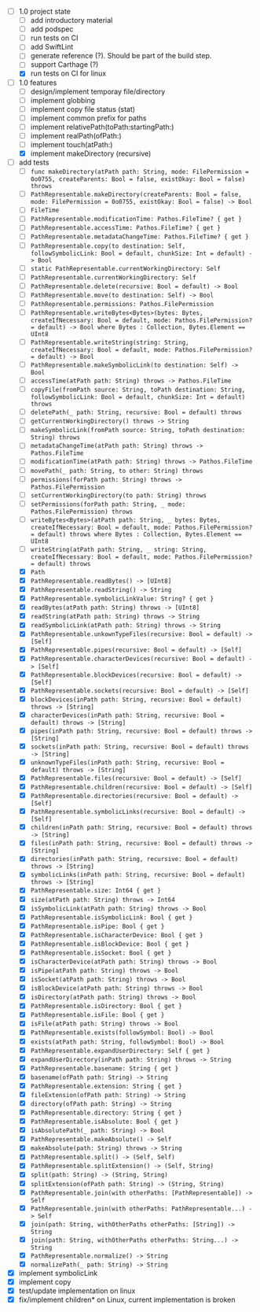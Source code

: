 - [ ] 1.0 project state
    - [ ] add introductory material
    - [ ] add podspec
    - [ ] run tests on CI
    - [ ] add SwiftLint
    - [ ] generate reference (?). Should be part of the build step.
    - [ ] support Carthage (?)
    - [x] run tests on CI for linux
- [ ] 1.0 features
    - [ ] design/implement temporay file/directory
    - [ ] implement globbing
    - [ ] implement copy file status (stat)
    - [ ] implement common prefix for paths
    - [ ] implement relativePath(toPath:startingPath:)
    - [ ] implement realPath(ofPath:)
    - [ ] implement touch(atPath:)
    - [x] implement makeDirectory (recursive)
- [ ] add tests
    - [ ] `func makeDirectory(atPath path: String, mode: FilePermission = 0o0755, createParents: Bool = false, existOkay: Bool = false) throws`
    - [ ] `PathRepresentable.makeDirectory(createParents: Bool = false, mode: FilePermission = 0o0755, existOkay: Bool = false) -> Bool`
    - [ ] `FileTime`
    - [ ] `PathRepresentable.modificationTime: Pathos.FileTime? { get }`
    - [ ] `PathRepresentable.accessTime: Pathos.FileTime? { get }`
    - [ ] `PathRepresentable.metadataChangeTime: Pathos.FileTime? { get }`
    - [ ] `PathRepresentable.copy(to destination: Self, followSymbolicLink: Bool = default, chunkSize: Int = default) -> Bool`
    - [ ] `static PathRepresentable.currentWorkingDirectory: Self`
    - [ ] `PathRepresentable.currentWorkingDirectory: Self`
    - [ ] `PathRepresentable.delete(recursive: Bool = default) -> Bool`
    - [ ] `PathRepresentable.move(to destination: Self) -> Bool`
    - [ ] `PathRepresentable.permissions: Pathos.FilePermission`
    - [ ] `PathRepresentable.writeBytes<Bytes>(bytes: Bytes, createIfNecessary: Bool = default, mode: Pathos.FilePermission? = default) -> Bool where Bytes : Collection, Bytes.Element == UInt8`
    - [ ] `PathRepresentable.writeString(string: String, createIfNecessary: Bool = default, mode: Pathos.FilePermission? = default) -> Bool`
    - [ ] `PathRepresentable.makeSymbolicLink(to destination: Self) -> Bool`
    - [ ] `accessTime(atPath path: String) throws -> Pathos.FileTime`
    - [ ] `copyFile(fromPath source: String, toPath destination: String, followSymbolicLink: Bool = default, chunkSize: Int = default) throws`
    - [ ] `deletePath(_ path: String, recursive: Bool = default) throws`
    - [ ] `getCurrentWorkingDirectory() throws -> String`
    - [ ] `makeSymbolicLink(fromPath source: String, toPath destination: String) throws`
    - [ ] `metadataChangeTime(atPath path: String) throws -> Pathos.FileTime`
    - [ ] `modificationTime(atPath path: String) throws -> Pathos.FileTime`
    - [ ] `movePath(_ path: String, to other: String) throws`
    - [ ] `permissions(forPath path: String) throws -> Pathos.FilePermission`
    - [ ] `setCurrentWorkingDirectory(to path: String) throws`
    - [ ] `setPermissions(forPath path: String, _ mode: Pathos.FilePermission) throws`
    - [ ] `writeBytes<Bytes>(atPath path: String, _ bytes: Bytes, createIfNecessary: Bool = default, mode: Pathos.FilePermission? = default) throws where Bytes : Collection, Bytes.Element == UInt8`
    - [ ] `writeString(atPath path: String, _ string: String, createIfNecessary: Bool = default, mode: Pathos.FilePermission? = default) throws`
    - [x] `Path`
    - [x] `PathRepresentable.readBytes() -> [UInt8]`
    - [x] `PathRepresentable.readString() -> String`
    - [x] `PathRepresentable.symbolicLinkValue: String? { get }`
    - [x] `readBytes(atPath path: String) throws -> [UInt8]`
    - [x] `readString(atPath path: String) throws -> String`
    - [x] `readSymbolicLink(atPath path: String) throws -> String`
    - [x] `PathRepresentable.unkownTypeFiles(recursive: Bool = default) -> [Self]`
    - [x] `PathRepresentable.pipes(recursive: Bool = default) -> [Self]`
    - [x] `PathRepresentable.characterDevices(recursive: Bool = default) -> [Self]`
    - [x] `PathRepresentable.blockDevices(recursive: Bool = default) -> [Self]`
    - [x] `PathRepresentable.sockets(recursive: Bool = default) -> [Self]`
    - [x] `blockDevices(inPath path: String, recursive: Bool = default) throws -> [String]`
    - [x] `characterDevices(inPath path: String, recursive: Bool = default) throws -> [String]`
    - [x] `pipes(inPath path: String, recursive: Bool = default) throws -> [String]`
    - [x] `sockets(inPath path: String, recursive: Bool = default) throws -> [String]`
    - [x] `unknownTypeFiles(inPath path: String, recursive: Bool = default) throws -> [String]`
    - [x] `PathRepresentable.files(recursive: Bool = default) -> [Self]`
    - [x] `PathRepresentable.children(recursive: Bool = default) -> [Self]`
    - [x] `PathRepresentable.directories(recursive: Bool = default) -> [Self]`
    - [x] `PathRepresentable.symbolicLinks(recursive: Bool = default) -> [Self]`
    - [x] `children(inPath path: String, recursive: Bool = default) throws -> [String]`
    - [x] `files(inPath path: String, recursive: Bool = default) throws -> [String]`
    - [x] `directories(inPath path: String, recursive: Bool = default) throws -> [String]`
    - [x] `symbolicLinks(inPath path: String, recursive: Bool = default) throws -> [String]`
    - [x] `PathRepresentable.size: Int64 { get }`
    - [x] `size(atPath path: String) throws -> Int64`
    - [x] `isSymbolicLink(atPath path: String) throws -> Bool`
    - [x] `PathRepresentable.isSymbolicLink: Bool { get }`
    - [x] `PathRepresentable.isPipe: Bool { get }`
    - [x] `PathRepresentable.isCharacterDevice: Bool { get }`
    - [x] `PathRepresentable.isBlockDevice: Bool { get }`
    - [x] `PathRepresentable.isSocket: Bool { get }`
    - [x] `isCharacterDevice(atPath path: String) throws -> Bool`
    - [x] `isPipe(atPath path: String) throws -> Bool`
    - [x] `isSocket(atPath path: String) throws -> Bool`
    - [x] `isBlockDevice(atPath path: String) throws -> Bool`
    - [x] `isDirectory(atPath path: String) throws -> Bool`
    - [x] `PathRepresentable.isDirectory: Bool { get }`
    - [x] `PathRepresentable.isFile: Bool { get }`
    - [x] `isFile(atPath path: String) throws -> Bool`
    - [x] `PathRepresentable.exists(followSymbol: Bool) -> Bool`
    - [x] `exists(atPath path: String, followSymbol: Bool) -> Bool`
    - [x] `PathRepresentable.expandUserDirectory: Self { get }`
    - [x] `expandUserDirectory(inPath path: String) throws -> String`
    - [x] `PathRepresentable.basename: String { get }`
    - [x] `basename(ofPath path: String) -> String`
    - [x] `PathRepresentable.extension: String { get }`
    - [x] `fileExtension(ofPath path: String) -> String`
    - [x] `directory(ofPath path: String) -> String`
    - [x] `PathRepresentable.directory: String { get }`
    - [x] `PathRepresentable.isAbsolute: Bool { get }`
    - [x] `isAbsolutePath(_ path: String) -> Bool`
    - [x] `PathRepresentable.makeAbsolute() -> Self`
    - [x] `makeAbsolute(path: String) throws -> String`
    - [x] `PathRepresentable.split() -> (Self, Self)`
    - [x] `PathRepresentable.splitExtension() -> (Self, String)`
    - [x] `split(path: String) -> (String, String)`
    - [x] `splitExtension(ofPath path: String) -> (String, String)`
    - [x] `PathRepresentable.join(with otherPaths: [PathRepresentable]) -> Self`
    - [x] `PathRepresentable.join(with otherPaths: PathRepresentable...) -> Self`
    - [x] `join(path: String, withOtherPaths otherPaths: [String]) -> String`
    - [x] `join(path: String, withOtherPaths otherPaths: String...) -> String`
    - [x] `PathRepresentable.normalize() -> String`
    - [x] `normalizePath(_ path: String) -> String`

- [x] implement symbolicLink
- [x] implement copy
- [x] test/update implementation on linux
- [x] fix/implement children* on Linux, current implementation is broken
